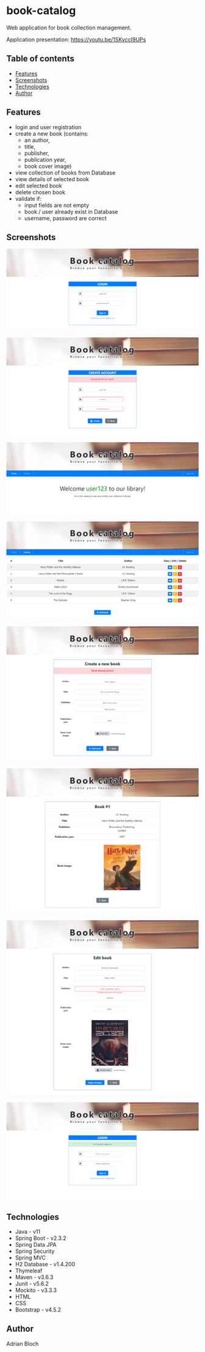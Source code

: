 # book-catalog
Web application for book collection management.

Application presentation: https://youtu.be/1SKyccI9UPs

## Table of contents
* [Features](#features)
* [Screenshots](#screenshots)
* [Technologies](#technologies)
* [Author](#author)

## Features
* login and user registration 
* create a new book (contains:
    - an author,
    - title, 
    - publisher, 
    - publication year,
    - book cover image)
* view collection of books from Database
* view details of selected book
* edit selected book
* delete chosen book
* validate if:
    - input fields are not empty
    - book / user already exist in Database
    - username, password are correct

## Screenshots
![screenshot](readme-img/login.png) <br/><br/>
![screenshot](readme-img/registration.png) <br/><br/>
![screenshot](readme-img/home.png) <br/><br/>
![screenshot](readme-img/catalog.png) <br/><br/>
![screenshot](readme-img/add.png) <br/><br/>
![screenshot](readme-img/book.png) <br/><br/>
![screenshot](readme-img/edit.png) <br/><br/>
![screenshot](readme-img/logout.png) 

## Technologies
* Java - v11
* Spring Boot - v2.3.2
* Spring Data JPA
* Spring Security
* Spring MVC
* H2 Database - v1.4.200
* Thymeleaf
* Maven - v3.6.3
* Junit - v5.6.2
* Mockito - v3.3.3
* HTML
* CSS
* Bootstrap - v4.5.2

## Author
Adrian Bloch


